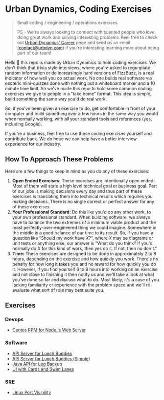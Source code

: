 # Urban Dynamics, Coding Exercises

> Small coding / engineering / operations exercises.
>
> PS - We're always looking to connect with talented people who love doing great work and solving interesting problems. Feel free to check out [Urban Dynamics' Career](https://www.urbdyn.com/careers) page and send us an email ([contact@urbdyn.com](mailto:contact@urbdyn.com)) if you're interesting learning more about being part of our team!

Hello 👋 this repo is made by Urban Dynamics to hold coding exercises.
We don't think that trivia style interviews, where you're asked to regurgitate random information or do increasingly hard versions of FizzBuzz, is a real indicator of how well you do actual work.
No one builds real software via esoteric mini-quizzes done with nothing but a whiteboard marker and a 10 minute time limit.
So we've made this repo to hold some common coding exercises we give to people in a "take home" format.
This idea is simple, build something the same way you'd do real work.

So, if you've been given an exercise to do, get comfortable in front of your computer and build something over a few hours in the same way you would when normally working, with all your standard tools and references (yes, including Google).

If you're a business, feel free to use these coding exercises yourself and contribute back.
We do hope we can help have a better interview experience for our industry.


## How To Approach These Problems

Here are a few things to keep in mind as you do any of these exercises:

1. **Open Ended Exercises:** These exercises are intentionally open ended. Most of them will state a high level technical goal or business goal. Part of our jobs is making decisions every day and thus part of these exercises is translating them into technical results which requires you making decisions. There is no single correct or perfect answer for any of these exercises.
1. **Your Professional Standard:** Do this like you'd do any other work, to your own professional standard. When building software, we always have to balance the two extremes of a minimum viable product and the most perfectly-over-engineered thing we could imagine. Somewhere in the middle is a good balance of our time to its result. So, if you have a question like "Should my work have *X*?", where *X* may be diagrams or unit tests or anything else, our answer is "What do you think? If you'd normally do *X* for this kind of work, then yes do it. If not, then no don't."
1. **Time:** These exercises are designed to be done in approximately 2 to 8 hours, depending on the exercise and how quickly you work. There's no penalty for how long it takes you and no reward for how quickly you do it. However, if you find yourself 6 to 8 hours into working on an exercise and not close to finishing it then notify us and we'll take a look at what you've done so far and discuss what to do. Most likely, it's a case of you lacking familiarity or experience with the problem space and we'll re-evaluate what sort of role may best suite you.


## Exercises

### Devops

* [Centos RPM for Node.js Web Server](devops/centos_rpm_for_nodejs_webserver.md)

### Software

* [API Server for Lunch Buddies](software/scheduling_server_with_api.md)
* [API Server for Lunch Buddies (Simple)](software/scheduling_server_with_api_simple.md)
* [Java API for Log Backup](software/java_api_log_backup.md)
* [UI with Cards and Swim Lanes](software/ui_swimlane_board.md)

### SRE

* [Linux Port Visibility](sre/linux_port_visibility.md)

